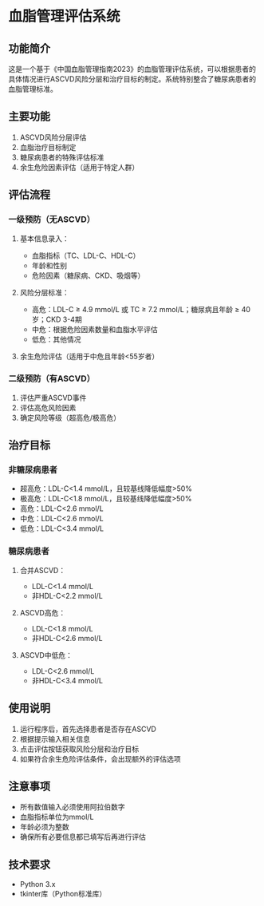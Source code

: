 # 血脂管理评估系统

## 功能简介
这是一个基于《中国血脂管理指南2023》的血脂管理评估系统，可以根据患者的具体情况进行ASCVD风险分层和治疗目标的制定。系统特别整合了糖尿病患者的血脂管理标准。

## 主要功能
1. ASCVD风险分层评估
2. 血脂治疗目标制定
3. 糖尿病患者的特殊评估标准
4. 余生危险因素评估（适用于特定人群）

## 评估流程

### 一级预防（无ASCVD）
1. 基本信息录入：
   - 血脂指标（TC、LDL-C、HDL-C）
   - 年龄和性别
   - 危险因素（糖尿病、CKD、吸烟等）

2. 风险分层标准：
   - 高危：LDL-C ≥ 4.9 mmol/L 或 TC ≥ 7.2 mmol/L；糖尿病且年龄 ≥ 40岁；CKD 3-4期
   - 中危：根据危险因素数量和血脂水平评估
   - 低危：其他情况

3. 余生危险评估（适用于中危且年龄<55岁者）

### 二级预防（有ASCVD）
1. 评估严重ASCVD事件
2. 评估高危风险因素
3. 确定风险等级（超高危/极高危）

## 治疗目标

### 非糖尿病患者
- 超高危：LDL-C<1.4 mmol/L，且较基线降低幅度>50%
- 极高危：LDL-C<1.8 mmol/L，且较基线降低幅度>50%
- 高危：LDL-C<2.6 mmol/L
- 中危：LDL-C<2.6 mmol/L
- 低危：LDL-C<3.4 mmol/L

### 糖尿病患者
1. 合并ASCVD：
   - LDL-C<1.4 mmol/L
   - 非HDL-C<2.2 mmol/L

2. ASCVD高危：
   - LDL-C<1.8 mmol/L
   - 非HDL-C<2.6 mmol/L

3. ASCVD中低危：
   - LDL-C<2.6 mmol/L
   - 非HDL-C<3.4 mmol/L

## 使用说明
1. 运行程序后，首先选择患者是否存在ASCVD
2. 根据提示输入相关信息
3. 点击评估按钮获取风险分层和治疗目标
4. 如果符合余生危险评估条件，会出现额外的评估选项

## 注意事项
- 所有数值输入必须使用阿拉伯数字
- 血脂指标单位为mmol/L
- 年龄必须为整数
- 确保所有必要信息都已填写后再进行评估

## 技术要求
- Python 3.x
- tkinter库（Python标准库）